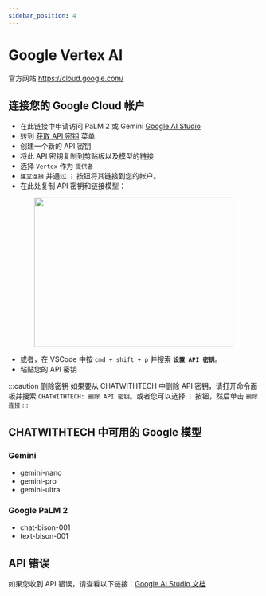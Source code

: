 ```yaml
---
sidebar_position: 4
---
```


# Google Vertex AI
官方网站 https://cloud.google.com/

## 连接您的 Google Cloud 帐户
- 在此链接中申请访问 PaLM 2 或 Gemini [Google AI Studio](https://makersuite.google.com/)
- 转到 [获取 API 密钥](https://makersuite.google.com/app/apikey) 菜单
- 创建一个新的 API 密钥
- 将此 API 密钥复制到剪贴板以及模型的链接
- 选择 `Vertex` 作为 `提供者`
- `建立连接` 并通过 `⋮` 按钮将其链接到您的帐户。
- 在此处复制 API 密钥和链接模型：

<p align="center">
      <img width="400" height="300" src="https://github.com/davila7/code-gpt-docs/assets/37567214/1d483a4f-05a8-4fe8-b239-04fe07b48076" />
</p>
 
- 或者，在 VSCode 中按 `cmd + shift + p` 并搜索 **`设置 API 密钥`**。
- 粘贴您的 API 密钥

:::caution 删除密钥
如果要从 CHATWITHTECH 中删除 API 密钥，请打开命令面板并搜索 `CHATWITHTECH: 删除 API 密钥`。或者您可以选择 `⋮` 按钮，然后单击 `删除连接`
:::

## CHATWITHTECH 中可用的 Google 模型

### Gemini
- gemini-nano
- gemini-pro
- gemini-ultra

### Google PaLM 2
- chat-bison-001
- text-bison-001

## API 错误
如果您收到 API 错误，请查看以下链接：[Google AI Studio 文档](https://ai.google.dev/api/rest?hl=zh-CN)
